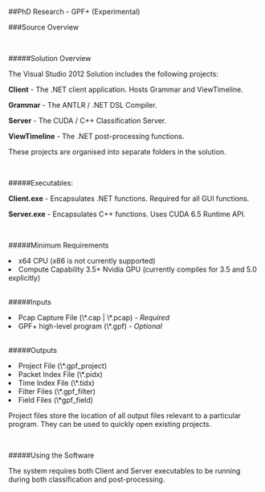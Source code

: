 
##PhD Research - GPF+ (Experimental)

###Source Overview

</br>

#####Solution Overview

The Visual Studio 2012 Solution includes the following projects:

<b>Client</b> - The .NET client application. Hosts Grammar and ViewTimeline.

<b>Grammar</b> - The ANTLR / .NET DSL Compiler.

<b>Server</b> - The CUDA / C++ Classification Server. 

<b>ViewTimeline</b> - The .NET post-processing functions.

These projects are organised into separate folders in the solution.

</br>

#####Executables:

<b>Client.exe</b> - Encapsulates .NET functions. Required for all GUI functions.

<b>Server.exe</b> - Encapsulates C++ functions. Uses CUDA 6.5 Runtime API.

</br>

#####Minimum Requirements

<li> x64 CPU (x86 is not currently supported)</li>

<li> Compute Capability 3.5+ Nvidia GPU (currently compiles for 3.5 and 5.0 explicitly) </li> 

</br>

#####Inputs

<li> Pcap Capture File (\*.cap | \*.pcap) <i> - Required</i></li>

<li> GPF+ high-level program (\*.gpf) <i> - Optional</i></li>

</br>

#####Outputs

<li> Project File (\*.gpf_project) </li>

<li> Packet Index File (\*.pidx) </li>

<li> Time Index File (\*.tidx) </li>

<li> Filter Files (\*.gpf_filter) </li>

<li> Field Files (\*gpf_field) </li>

Project files store the location of all output files relevant to a particular program.
They can be used to quickly open existing projects.

</br>


#####Using the Software

The system requires both Client and Server executables to be running during both classification and post-processing.



